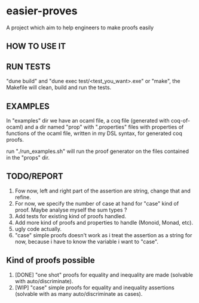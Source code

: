 # easier-proves
A project which aim to help engineers to make proofs easily

## HOW TO USE IT

## RUN TESTS

"dune build" and "dune exec test/<test_you_want>.exe" or "make", the Makefile will clean, build and run the tests.

## EXAMPLES

In "examples" dir we have an ocaml file, a coq file (generated with coq-of-ocaml) and a dir named "prop" with ".properties" files with properties of functions of the ocaml file, written in my DSL syntax, for generated coq proofs.

run "./run_examples.sh" will run the proof generator on the files contained in the "props" dir.

## TODO/REPORT
1. Fow now, left and right part of the assertion are string, change that and refine.
2. For now, we specify the number of case at hand for "case" kind of proof. Maybe analyse myself the sum types ?
3. Add tests for existing kind of proofs handled.
4. Add more kind of proofs and properties to handle (Monoid, Monad, etc).
5. ugly code actually.
6. "case" simple proofs doesn't work as i treat the assertion as a string for now, because i have to know the variable i want to "case". 

## Kind of proofs possible
1. [DONE] "one shot" proofs for equality and inequality are made (solvable with auto/discriminate).
2. [WIP] "case" simple proofs for equality and inequality assertions (solvable with as many auto/discriminate as cases).
